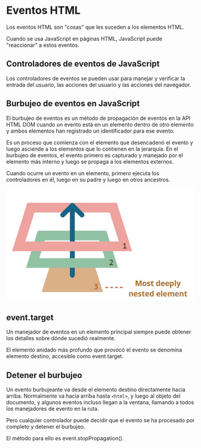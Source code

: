# Eventos HTML

Los eventos HTML son "cosas" que les suceden a los elementos HTML.

Cuando se usa JavaScript en páginas HTML, JavaScript puede "reaccionar" a estos eventos.

## Controladores de eventos de JavaScript

Los controladores de eventos se pueden usar para manejar y verificar la entrada del usuario, las acciones del usuario y las acciones del navegador.

## Burbujeo de eventos en JavaScript

El burbujeo de eventos es un método de propagación de eventos en la API HTML DOM cuando un evento está en un elemento dentro de otro elemento y ambos elementos han registrado un identificador para ese evento. 

Es un proceso que comienza con el elemento que desencadenó el evento y luego asciende a los elementos que lo contienen en la jerarquía. En el burbujeo de eventos, el evento primero es capturado y manejado por el elemento más interno y luego se propaga a los elementos externos.

Cuando ocurre un evento en un elemento, primero ejecuta los controladores en él, luego en su padre y luego en otros ancestros.

![Imagen de burbujeo](burbujeo.jpg)

## event.target

Un manejador de eventos en un elemento principal siempre puede obtener los detalles sobre dónde sucedió realmente.

El elemento anidado más profundo que provocó el evento se denomina elemento destino, accesible como event.target.

## Detener el burbujeo

Un evento burbujeante va desde el elemento destino directamente hacia arriba. Normalmente va hacia arriba hasta `<html>`, y luego al objeto del documento, y algunos eventos incluso llegan a la ventana, llamando a todos los manejadores de evento en la ruta.

Pero cualquier controlador puede decidir que el evento se ha procesado por completo y detener el burbujeo.

El método para ello es event.stopPropagation().

